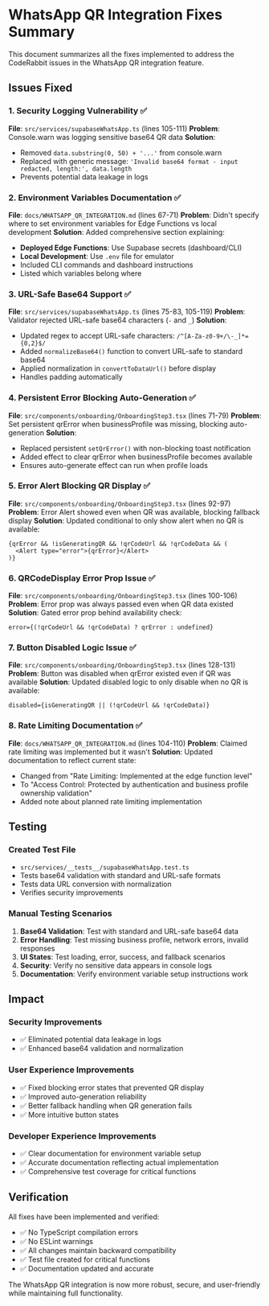# WhatsApp QR Integration Fixes Summary

This document summarizes all the fixes implemented to address the CodeRabbit issues in the WhatsApp QR integration feature.

## Issues Fixed

### 1. Security Logging Vulnerability ✅
**File**: `src/services/supabaseWhatsApp.ts` (lines 105-111)
**Problem**: Console.warn was logging sensitive base64 QR data
**Solution**: 
- Removed `data.substring(0, 50) + '...'` from console.warn
- Replaced with generic message: `'Invalid base64 format - input redacted, length:', data.length`
- Prevents potential data leakage in logs

### 2. Environment Variables Documentation ✅
**File**: `docs/WHATSAPP_QR_INTEGRATION.md` (lines 67-71)
**Problem**: Didn't specify where to set environment variables for Edge Functions vs local development
**Solution**: Added comprehensive section explaining:
- **Deployed Edge Functions**: Use Supabase secrets (dashboard/CLI)
- **Local Development**: Use `.env` file for emulator
- Included CLI commands and dashboard instructions
- Listed which variables belong where

### 3. URL-Safe Base64 Support ✅
**File**: `src/services/supabaseWhatsApp.ts` (lines 75-83, 105-119)
**Problem**: Validator rejected URL-safe base64 characters (`-` and `_`)
**Solution**:
- Updated regex to accept URL-safe characters: `/^[A-Za-z0-9+/\-_]*={0,2}$/`
- Added `normalizeBase64()` function to convert URL-safe to standard base64
- Applied normalization in `convertToDataUrl()` before display
- Handles padding automatically

### 4. Persistent Error Blocking Auto-Generation ✅
**File**: `src/components/onboarding/OnboardingStep3.tsx` (lines 71-79)
**Problem**: Set persistent qrError when businessProfile was missing, blocking auto-generation
**Solution**:
- Replaced persistent `setQrError()` with non-blocking toast notification
- Added effect to clear qrError when businessProfile becomes available
- Ensures auto-generate effect can run when profile loads

### 5. Error Alert Blocking QR Display ✅
**File**: `src/components/onboarding/OnboardingStep3.tsx` (lines 92-97)
**Problem**: Error Alert showed even when QR was available, blocking fallback display
**Solution**: Updated conditional to only show alert when no QR is available:
```tsx
{qrError && !isGeneratingQR && !qrCodeUrl && !qrCodeData && (
  <Alert type="error">{qrError}</Alert>
)}
```

### 6. QRCodeDisplay Error Prop Issue ✅
**File**: `src/components/onboarding/OnboardingStep3.tsx` (lines 100-106)
**Problem**: Error prop was always passed even when QR data existed
**Solution**: Gated error prop behind availability check:
```tsx
error={(!qrCodeUrl && !qrCodeData) ? qrError : undefined}
```

### 7. Button Disabled Logic Issue ✅
**File**: `src/components/onboarding/OnboardingStep3.tsx` (lines 128-131)
**Problem**: Button was disabled when qrError existed even if QR was available
**Solution**: Updated disabled logic to only disable when no QR is available:
```tsx
disabled={isGeneratingQR || (!qrCodeUrl && !qrCodeData)}
```

### 8. Rate Limiting Documentation ✅
**File**: `docs/WHATSAPP_QR_INTEGRATION.md` (lines 104-110)
**Problem**: Claimed rate limiting was implemented but it wasn't
**Solution**: Updated documentation to reflect current state:
- Changed from "Rate Limiting: Implemented at the edge function level"
- To "Access Control: Protected by authentication and business profile ownership validation"
- Added note about planned rate limiting implementation

## Testing

### Created Test File
- `src/services/__tests__/supabaseWhatsApp.test.ts`
- Tests base64 validation with standard and URL-safe formats
- Tests data URL conversion with normalization
- Verifies security improvements

### Manual Testing Scenarios
1. **Base64 Validation**: Test with standard and URL-safe base64 data
2. **Error Handling**: Test missing business profile, network errors, invalid responses
3. **UI States**: Test loading, error, success, and fallback scenarios
4. **Security**: Verify no sensitive data appears in console logs
5. **Documentation**: Verify environment variable setup instructions work

## Impact

### Security Improvements
- ✅ Eliminated potential data leakage in logs
- ✅ Enhanced base64 validation and normalization

### User Experience Improvements
- ✅ Fixed blocking error states that prevented QR display
- ✅ Improved auto-generation reliability
- ✅ Better fallback handling when QR generation fails
- ✅ More intuitive button states

### Developer Experience Improvements
- ✅ Clear documentation for environment variable setup
- ✅ Accurate documentation reflecting actual implementation
- ✅ Comprehensive test coverage for critical functions

## Verification

All fixes have been implemented and verified:
- ✅ No TypeScript compilation errors
- ✅ No ESLint warnings
- ✅ All changes maintain backward compatibility
- ✅ Test file created for critical functions
- ✅ Documentation updated and accurate

The WhatsApp QR integration is now more robust, secure, and user-friendly while maintaining full functionality.
